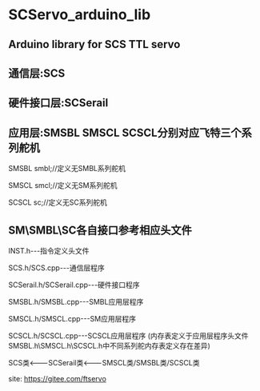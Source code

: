 # SCServo_arduino_lib
Arduino library for SCS TTL servo
----------------------------
通信层:SCS
----------------------------
硬件接口层:SCSerail
----------------------------
应用层:SMSBL SMSCL SCSCL分别对应飞特三个系列舵机
----------------------------

SMSBL smbl;//定义无SMBL系列舵机

SMSCL smcl;//定义无SM系列舵机

SCSCL sc;//定义无SC系列舵机

SM\SMBL\SC各自接口参考相应头文件
----------------------------

INST.h---指令定义头文件

SCS.h/SCS.cpp---通信层程序

SCSerail.h/SCSerail.cpp---硬件接口程序

SMSBL.h/SMSBL.cpp---SMBL应用层程序

SMSCL.h/SMSCL.cpp---SM应用层程序

SCSCL.h/SCSCL.cpp---SCSCL应用层程序
(内存表定义于应用层程序头文件SMSBL.h\SMSCL.h\SCSCL.h中不同系列舵内存表定义存在差异)
                       
SCS类<---SCSerail类<---SMSCL类/SMSBL类/SCSCL类

site: https://gitee.com/ftservo

